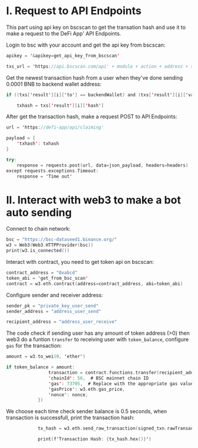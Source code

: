 # I. Request to API Endpoints

This part using api key on bscscan to get the transation hash and use it to make a request to the DeFi App' API Endpoints.

Login to bsc with your account and get the api key from bscscan:
```swift
apikey = '&apikey=get_api_key_from_bscscan'

txs_url = 'https://api.bscscan.com/api' + module + action + address + startblock + endblock + page + offset + sort + apikey
```
Get the newest transaction hash from a user when they've done sending 0.0001 BNB to backend wallet address:
```swift
if ((txs['result'][i]['to'] == backendWallet) and (txs['result'][i]['value'] == '100000000000000')):

    txhash = txs['result'][i]['hash']
```
After get the transaction hash, make a request POST to API Endpoints:
```swift
url = 'https://defi-app/api/claiming'

payload = {
    'txhash': txhash
}

try:
    response = requests.post(url, data=json_payload, headers=headers)
except requests.exceptions.Timeout:
    response = 'Time out'
```

# II. Interact with web3 to make a bot auto sending

Connect to chain network:
```swift
bsc = "https://bsc-dataseed1.binance.org/"
w3 = Web3(Web3.HTTPProvider(bsc))
print(w3.is_connected())
```

Interact with contract, you need to get token api on bscscan:
```swift
contract_address = "0xabcd"
token_abi = 'get_from_bsc_scan'
contract = w3.eth.contract(address=contract_address, abi=token_abi)
```

Configure sender and receiver address:
```swift
sender_pk = "private_key_user_send"
sender_address = "address_user_send"

recipient_address = "address_user_receive"
```
The code check if sending user has any amount of token address (>0) then web3 do a funtion `transfer` to receiving user with `token_balance`, configure `gas` for the transaction:
```swift
amount = w3.to_wei(0, 'ether')

if token_balance > amount:
                transaction = contract.functions.transfer(recipient_address, token_balance).build_transaction({
                'chainId': 56,  # BSC mainnet chain ID
                'gas': 73705,  # Replace with the appropriate gas value
                'gasPrice': w3.eth.gas_price,
                'nonce': nonce,
            })
```

We choose each time check sender balance is 0.5 seconds, when transaction is successfull, print the transaction hash:
```swift
            tx_hash = w3.eth.send_raw_transaction(signed_txn.rawTransaction)

            print(f'Transaction Hash: {tx_hash.hex()}')
```
